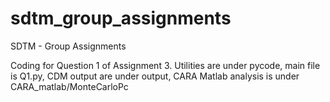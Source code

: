 # sdtm_group_assignments
SDTM - Group Assignments

Coding for Question 1 of Assignment 3. 
Utilities are under pycode, main file is Q1.py, CDM output are under output, CARA Matlab analysis is under CARA_matlab/MonteCarloPc
